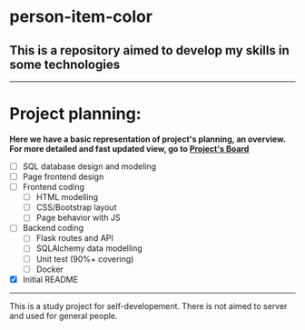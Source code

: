 # person-item-color
## This is a repository aimed to develop my skills in some technologies

---

# Project planning:
**Here we have a basic representation of project's planning, an overview. For more detailed and fast updated view, go to [Project's Board](https://github.com/PabloEmidio/person-item-color/projects/1)**
   - [ ] SQL database design and modeling
   - [ ] Page frontend design
   - [ ] Frontend coding
      - [ ] HTML modelling
      - [ ] CSS/Bootstrap layout
      - [ ] Page behavior with JS
  - [ ] Backend coding
      - [ ] Flask routes and API
      - [ ] SQLAlchemy data modelling
      - [ ] Unit test (90%+ covering)
      - [ ] Docker
  - [x] Initial README

---

This is a study project for self-developement. There is not aimed to server and used for general people.
